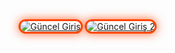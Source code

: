 <a href="https://shortir.online/forksly" title="Güncel Giriş">
 <img src="https://i.ibb.co/3mZ1Kj8C/photo-2025-03-08-23-45-06.jpg" alt="Güncel Giriş" style="max-width: 100%; border: 3px solid #ff4500; border-radius: 15px; box-shadow: 0px 0px 15px rgba(255, 69, 0, 0.8);"></a>

<a href="https://shortir.online/forksly" title="Güncel Giriş 2">
 <img src="https://i.ibb.co/3mZ1Kj8C/photo-2025-03-08-23-45-06.jpg" alt="Güncel Giriş 2" style="max-width: 100%; border: 3px solid #ff4500; border-radius: 15px; box-shadow: 0px 0px 15px rgba(255, 69, 0, 0.8);"></a>
